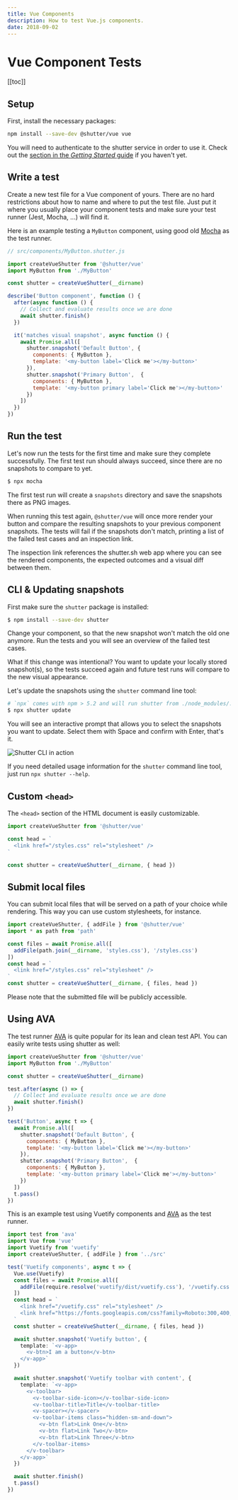 ```yaml
---
title: Vue Components
description: How to test Vue.js components.
date: 2018-09-02
---
```


# Vue Component Tests

[[toc]]

## Setup

First, install the necessary packages:

```bash
npm install --save-dev @shutter/vue vue
```

You will need to authenticate to the shutter service in order to use it. Check out the [section in the *Getting Started* guide](../getting-started#authentication) if you haven't yet.


## Write a test

Create a new test file for a Vue component of yours. There are no hard restrictions about how to name and where to put the test file. Just put it where you usually place your component tests and make sure your test runner (Jest, Mocha, ...) will find it.

Here is an example testing a `MyButton` component, using good old [Mocha](https://mochajs.org/) as the test runner.

```js
// src/components/MyButton.shutter.js

import createVueShutter from '@shutter/vue'
import MyButton from './MyButton'

const shutter = createVueShutter(__dirname)

describe('Button component', function () {
  after(async function () {
    // Collect and evaluate results once we are done
    await shutter.finish()
  })

  it('matches visual snapshot', async function () {
    await Promise.all([
      shutter.snapshot('Default Button', {
        components: { MyButton },
        template: '<my-button label='Click me'></my-button>'
      }),
      shutter.snapshot('Primary Button',  {
        components: { MyButton },
        template: '<my-button primary label='Click me'></my-button>'
      })
    ])
  })
})
```

## Run the test

Let's now run the tests for the first time and make sure they complete successfully. The first test run should always succeed, since there are no snapshots to compare to yet.

```bash
$ npx mocha
```

The first test run will create a `snapshots` directory and save the snapshots there as PNG images.

When running this test again, `@shutter/vue` will once more render your button and compare the resulting snapshots to your previous component snapshots. The tests will fail if the snapshots don't match, printing a list of the failed test cases and an inspection link.

The inspection link references the shutter.sh web app where you can see the rendered components, the expected outcomes and a visual diff between them.

## CLI & Updating snapshots

First make sure the `shutter` package is installed:

```bash
$ npm install --save-dev shutter
```

Change your component, so that the new snapshot won't match the old one anymore. Run the tests and you will see an overview of the failed test cases.

What if this change was intentional? You want to update your locally stored snapshot(s), so the tests succeed again and future test runs will compare to the new visual appearance.

Let's update the snapshots using the `shutter` command line tool:

```bash
# `npx` comes with npm > 5.2 and will run shutter from ./node_modules/.bin/shutter
$ npx shutter update
```

You will see an interactive prompt that allows you to select the snapshots you want to update. Select them with Space and confirm with Enter, that's it.

<p class="text-center">
  <img alt="Shutter CLI in action" src="/images/shutter-cli.png" style="max-width: 700px" />
</p>

If you need detailed usage information for the `shutter` command line tool, just run `npx shutter --help`.

## Custom <code>&lt;head&gt;</code>

The `<head>` section of the HTML document is easily customizable.

```js
import createVueShutter from '@shutter/vue'

const head = `
  <link href="/styles.css" rel="stylesheet" />
`

const shutter = createVueShutter(__dirname, { head })
```

## Submit local files

You can submit local files that will be served on a path of your choice while rendering. This way you can use custom stylesheets, for instance.

```js
import createVueShutter, { addFile } from '@shutter/vue'
import * as path from 'path'

const files = await Promise.all([
  addFile(path.join(__dirname, 'styles.css'), '/styles.css')
])
const head = `
  <link href="/styles.css" rel="stylesheet" />
`
const shutter = createVueShutter(__dirname, { files, head })
```

Please note that the submitted file will be publicly accessible.

## Using AVA

The test runner [AVA](https://github.com/avajs/ava) is quite popular for its lean and clean test API. You can easily write tests using shutter as well:

```js
import createVueShutter from '@shutter/vue'
import MyButton from './MyButton'

const shutter = createVueShutter(__dirname)

test.after(async () => {
  // Collect and evaluate results once we are done
  await shutter.finish()
})

test('Button', async t => {
  await Promise.all([
    shutter.snapshot('Default Button', {
      components: { MyButton },
      template: '<my-button label='Click me'></my-button>'
    }),
    shutter.snapshot('Primary Button',  {
      components: { MyButton },
      template: '<my-button primary label='Click me'></my-button>'
    })
  ])
  t.pass()
})
```

This is an example test using Vuetify components and [AVA](https://ava.li/) as the test runner.

```ts
import test from 'ava'
import Vue from 'vue'
import Vuetify from 'vuetify'
import createVueShutter, { addFile } from '../src'

test('Vuetify components', async t => {
  Vue.use(Vuetify)
  const files = await Promise.all([
    addFile(require.resolve('vuetify/dist/vuetify.css'), '/vuetify.css')
  ])
  const head = `
    <link href="/vuetify.css" rel="stylesheet" />
    <link href="https://fonts.googleapis.com/css?family=Roboto:300,400,500,700|Material+Icons" rel="stylesheet" />
  `
  const shutter = createVueShutter(__dirname, { files, head })

  await shutter.snapshot('Vuetify button', {
    template: `<v-app>
      <v-btn>I am a button</v-btn>
    </v-app>`
  })

  await shutter.snapshot('Vuetify toolbar with content', {
    template: `<v-app>
      <v-toolbar>
        <v-toolbar-side-icon></v-toolbar-side-icon>
        <v-toolbar-title>Title</v-toolbar-title>
        <v-spacer></v-spacer>
        <v-toolbar-items class="hidden-sm-and-down">
          <v-btn flat>Link One</v-btn>
          <v-btn flat>Link Two</v-btn>
          <v-btn flat>Link Three</v-btn>
        </v-toolbar-items>
      </v-toolbar>
    </v-app>`
  })

  await shutter.finish()
  t.pass()
})
```
